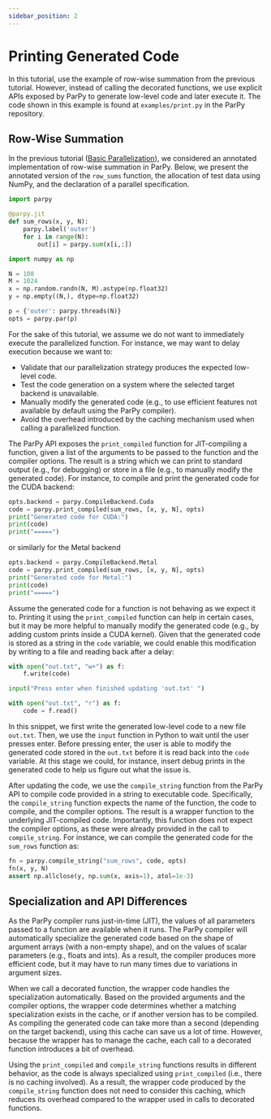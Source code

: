 ```yaml
---
sidebar_position: 2
---
```


# Printing Generated Code

In this tutorial, use the example of row-wise summation from the previous tutorial. However, instead of calling the decorated functions, we use explicit APIs exposed by ParPy to generate low-level code and later execute it. The code shown in this example is found at `examples/print.py` in the ParPy repository.

## Row-Wise Summation

In the previous tutorial ([Basic Parallelization](./basic-parallelization.md)), we considered an annotated implementation of row-wise summation in ParPy. Below, we present the annotated version of the `row_sums` function, the allocation of test data using NumPy, and the declaration of a parallel specification.

```python
import parpy

@parpy.jit
def sum_rows(x, y, N):
    parpy.label('outer')
    for i in range(N):
        out[i] = parpy.sum(x[i,:])

import numpy as np

N = 100
M = 1024
x = np.random.randn(N, M).astype(np.float32)
y = np.empty((N,), dtype=np.float32)

p = {'outer': parpy.threads(N)}
opts = parpy.par(p)
```

For the sake of this tutorial, we assume we do not want to immediately execute the parallelized function. For instance, we may want to delay execution because we want to:

- Validate that our parallelization strategy produces the expected low-level code.
- Test the code generation on a system where the selected target backend is unavailable.
- Manually modify the generated code (e.g., to use efficient features not available by default using the ParPy compiler).
- Avoid the overhead introduced by the caching mechanism used when calling a parallelized function.

The ParPy API exposes the `print_compiled` function for JIT-compiling a function, given a list of the arguments to be passed to the function and the compiler options. The result is a string which we can print to standard output (e.g., for debugging) or store in a file (e.g., to manually modify the generated code). For instance, to compile and print the generated code for the CUDA backend:
```python
opts.backend = parpy.CompileBackend.Cuda
code = parpy.print_compiled(sum_rows, [x, y, N], opts)
print("Generated code for CUDA:")
print(code)
print("=====")
```
or similarly for the Metal backend
```python
opts.backend = parpy.CompileBackend.Metal
code = parpy.print_compiled(sum_rows, [x, y, N], opts)
print("Generated code for Metal:")
print(code)
print("=====")
```

Assume the generated code for a function is not behaving as we expect it to. Printing it using the `print_compiled` function can help in certain cases, but it may be more helpful to manually modify the generated code (e.g., by adding custom prints inside a CUDA kernel). Given that the generated code is stored as a string in the `code` variable, we could enable this modification by writing to a file and reading back after a delay:
```python
with open("out.txt", "w+") as f:
    f.write(code)

input("Press enter when finished updating 'out.txt' ")

with open("out.txt", "r") as f:
    code = f.read()
```

In this snippet, we first write the generated low-level code to a new file `out.txt`. Then, we use the `input` function in Python to wait until the user presses enter. Before pressing enter, the user is able to modify the generated code stored in the `out.txt` before it is read back into the `code` variable. At this stage we could, for instance, insert debug prints in the generated code to help us figure out what the issue is.

After updating the code, we use the `compile_string` function from the ParPy API to compile code provided in a string to executable code. Specifically, the `compile_string` function expects the name of the function, the code to compile, and the compiler options. The result is a wrapper function to the underlying JIT-compiled code. Importantly, this function does not expect the compiler options, as these were already provided in the call to `compile_string`. For instance, we can compile the generated code for the `sum_rows` function as:
```python
fn = parpy.compile_string("sum_rows", code, opts)
fn(x, y, N)
assert np.allclose(y, np.sum(x, axis=1), atol=1e-3)
```

## Specialization and API Differences

As the ParPy compiler runs just-in-time (JIT), the values of all parameters passed to a function are available when it runs. The ParPy compiler will automatically specialize the generated code based on the shape of argument arrays (with a non-empty shape), and on the values of scalar parameters (e.g., floats and ints). As a result, the compiler produces more efficient code, but it may have to run many times due to variations in argument sizes.

When we call a decorated function, the wrapper code handles the specialization automatically. Based on the provided arguments and the compiler options, the wrapper code determines whether a matching specialization exists in the cache, or if another version has to be compiled. As compiling the generated code can take more than a second (depending on the target backend), using this cache can save us a lot of time. However, because the wrapper has to manage the cache, each call to a decorated function introduces a bit of overhead.

Using the `print_compiled` and `compile_string` functions results in different behavior, as the code is always specialized using `print_compiled` (i.e., there is no caching involved). As a result, the wrapper code produced by the `compile_string` function does not need to consider this caching, which reduces its overhead compared to the wrapper used in calls to decorated functions.

